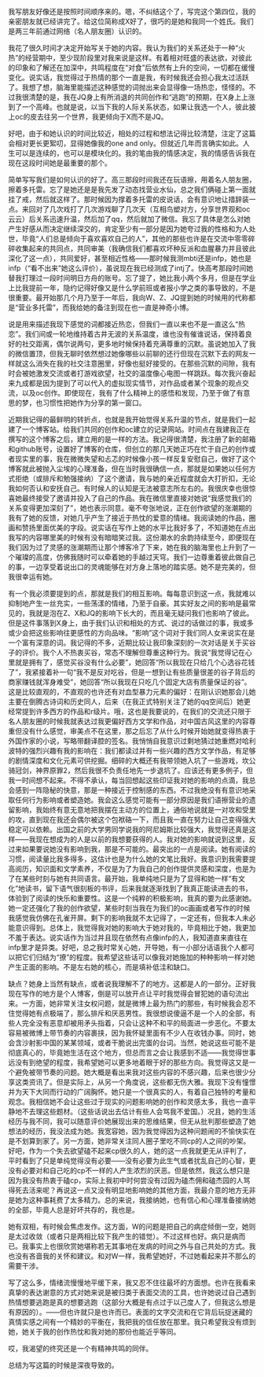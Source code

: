 我写朋友好像还是按照时间顺序来的。嗯，不纠结这个了，写完这个第四位，我的亲密朋友就已经讲完了。给这位简称成X好了，很巧的是她和我同一个姓氏。我们是两三年前通过网络（名人朋友圈）认识的。

我花了很久时间才决定开始写关于她的内容。我认为我们的关系还处于一种“火热”的经营期中，至少现阶段里对我来说是这样。有着相对旺盛的表达欲，对彼此的印象和了解还在加深中，共鸣程度在“对食”后依然有上升的空间，一切都在缓慢变化。说实话，我觉得过于热情的那个一直是我，有时候我还会担心我太过活跃了。我想了想，脑海里能描述这种感觉的词抛出来会显得像一场热恋，怪怪的。不过我很清楚的是，我在JQ身上有所消退的共同创作和“逃跑”的预期，在X身上上涨到了一个高峰。也就是说，以当下我的人际关系状态，如果让我选一个人，彼此披上oc的皮去往另一个世界，我更倾向于X而不是JQ。

好吧，由于和她认识的时间比较近，相处的过程和想法记得比较清楚，注定了这篇会相对更长更絮叨，显得她像我的one and only。但就近几年而言确实如此。人生可以是连续的，也可以是模块化的。我的笔由我的情感决定，我的情感告诉我在现在这段时间她是最重要的那个。

简单写写我们是如何认识的好了。高三那段时间我还在玩语擦，用着名人朋友圈，擦着多托雷。忘了是她还是是我先发了动态找营业水仙，总之我们俩碰上第一面就挂了戒，然后就这样了。那时候因为撑着多托雷的皮说话，会有意识地让措辞装一点。来回对了几次戏打了几次游戏聊了几次天（互相鸟塑对方，分享世界观和oc云云）后关系迅速升温，然后加了qq，然后就加了微信。我忘了具体是怎么对她产生好感从而决定继续深交的，肯定至少有一部分是因为她夸过我的性格和为人处世，毕竟“人们总是倾向于喜欢喜欢自己的人”，其他的那些也许是在交流中零零碎碎收集起来的共同点，共同审美（我确信我们都喜欢坏种反派和血腥暴力并且彼此深化了这一点），共同爱好，甚至相近性格——那时候我测mbti还是infp，她也是infp（“看不出来”她这么评价），虽说现在我已经测成了intj了。快高考那段时间她替我打理过一段时间明日方舟的账号。忘了提了，她比我小两个多月，但是在学业上比我提前一年，隐约记得好像又是什么学前班或者报小学之类的事导致的，不是很重要。最开始那几个月乃至于一年后，我向W、Z、JQ提到她的时候用的代称都是“营业多托雷”，而我给她的备注到现在也一直是神奇小博。

说是用来描述我现下感觉的词都接近热恋，但我们一直以来也不是一直这么“热恋”。我们间或一轮地维持着古井无波的关系温度，谁也没有催谁说话，保持着良好的社交距离，偶尔说两句，更多地时候保持着充满尊重的沉默。虽说她加入了我的微信置顶，但我无聊时依然想过她像哪些以前聊的还行但现在沉默下去的网友一样就这么消失在我的社交注意圈里，好像也挺好接受的。在那些沉默的间隙，我有时会被她激发交流或者打游戏欲望，社交的温度像心电图一样跳跃。每次我兴奋起来九成都是因为提到了可以代入的虚拟现实情节，对作品或者某个现象的观点交流，以及oc创作。即使现在，我有了什么精神上的感悟和发现，乃至于做了有意思的梦，也习惯性把她作为分享的第一窗口。

近期我记得的最鲜明的转折点，也就是我开始觉得关系升温的节点，就是我们一起建了一个博客站。给我们共同的创作和oc建立的记录网站。时间点在我建我正在撰写的这个博客之后，建立用的是一样的方法。我记得很清楚，我注册了新的邮箱和github账号，设置好了博客的仓库，但创立的那几天她正巧在忙于自己的创作或者现实里的事，我在微微失望和忐忑的时候像小孩一样反复安慰自己，做好了这个博客就此被抛入尘埃的心理准备，但在当时我很确信一点，那就是如果她以任何方式拒绝（或排斥和勉强接纳）了这个邀请，我与她的亲近程度就会大打折扣，无论我如何否认和安抚自己。有时候人的认知是无法被意志所左右的。我很庆幸也很惊喜她最终接受了邀请并投入了自己的作品。我在微信里直接对她说“我感觉我们的关系变得更加深刻了”，她也表示同意。毫不夸张地说，正在创作欲望的涨潮期的我有了她的反馈，对她几乎产生了接近于热忱的爱意的情绪。我阅读她的作品，圈画和赞扬里面优美的字段。说实话在写作上她的水平比我好多了，不知道她在点出我写的内容哪里美的时候有没有暗暗笑过我。这份潮水的余韵持续至今，即便现在我们因为过了灵感的涨潮期而让那个博客冷了下来，她在我的脑海里也上升到了一个璀璨的高度，仿佛我随时可以牵着她的手越过天穹。我们一边尊重着彼此做自己的事，一边享受着说出口的灵魂能够在对方身上落地的踏实感。她不是完美的，但我很幸运有她。

有一个我必须要提到的点，那就是我们的相互影响。每每意识到这一点，我就难以抑制地产生一丝充实，一些荡漾的情绪，乃至于自豪。其实好友之间的影响是最常见的，我就是泡在Z、X和JQ的影响下长大的，而且毫无疑问我们也影响了彼此。但是这件事落到X身上，由于我们认识和相处的方式、说过的话做过的事，我或多或少会把这些影响往更感性的方向品味。“影响”这个词对于我们同人女来说实在是一个富有深意的词。我记得的不多，近期比较让我印象深刻的一次对话是关于买谷子的评价。我个人不热衷买谷，常态不理解但尊重这种行为。我说“我觉得记在心里就是拥有了，感觉买谷没有什么必要”，她回答“所以我现在只给几个心选谷花钱了”，我紧接着补一句“我不是反对吃谷，但是一想到让有些质量很差的谷子背后的商家赚钱就浑身难受”，她回答“所以我现在只吃几个固定大店有质量保证的谷”。这是比较直观的，不直观的也许还有对血型暴力元素的偏好：在刚认识她那会儿她主要在倒腾古诗词和历史同人，后来（在我正式特别关注了她的qq空间后）她更经常提到许多西方的作品和r级片。哦，这也是我要说的，在我们的交流还只限于名人朋友圈的时候我就表达过我更偏好西方文学和作品，对中国古风这里的内容尊重但没有什么感觉，审美点不在这里，那之后忘了从什么时候开始她就变得热衷于外国作家的小说，写略带翻译腔的签名。我悄悄自我意识过剩地猜过她重燃对哈利波特的强烈兴趣有我的影响在：我们都读过并有一些兴趣的西方文学作品，有足够的剧情深度和文化元素可供挖掘。细碎的大概还有我带领她入坑了一些游戏，坎公骑冠剑，神界原罪2，然后我很不负责任地先一步退坑了。应该还有更多例子，但我一时间想不起来。不得不承认，每当回想起这些印证我对她的影响的点滴，我总会感到一阵隐秘的快意，那是一种接近于控制感的东西。不过我绝没有有意识地采取任何行为影响或者塑造她。我会这么感觉可能有一部分原因是我们语擦营业的遗留影响，我始终有意无意地把我摆在主动方的位置上，通俗地说就是一对攻和受里的攻，直到现在我还会偶尔被这个包袱硌一下，而且我一直在努力让自己变得强大稳定可以依赖。出国之前的大学男同学说我的阿尼姆斯比较强大，我觉得还真是这样——我现在想成为的人是以前的我想要获得的人。我对她的影响就说到这里，反过来如果要说她没有影响到我，那是不可能的。最突出的一点是阅读。她有阅读的习惯，阅读量比我多得多，这估计也是为什么她的文笔比我好。我意识到我需要提高阅历，知识面和文学素养，不仅是为了为我自己的创作提供灵感和深度，也是为了在某些时刻与她有共同语言。最开始，我单纯地只是为了显得和她一样“有文化”地读书，留下语气很刻板的书评，后来我就逐渐找到了我真正能读进去的书，体验到了阅读的快乐和重要性。这是一个纯粹的积极影响，我真的要为此感谢她。她一定还强化了我的创作欲望，某些时刻当我在为我们的oc画画或者写作的时候我感觉我仿佛在孔雀开屏。剩下的影响我就不太记得了，一定还有，但我本人未必能意识得到。总体上，我觉得我对她的影响大于她对我的，毕竟相比于她，我更加不羞于表达。说实话作为当过并且现在依然有点像infp的人，我知道直来直往在infp里才是异类。好吧，总之我时常关心她，开导她，有一小部分话语我个人都可以把它们归结为“撩”的程度。我希望这些话可以像我对她施加的种种影响一样对她产生正面的影响。不是左右她的核心，而是填补低洼和缺口。

缺点？她身上当然有缺点，或者说我理解不了的地方。这都是人的一部分。正好我现在写作的地方是个人博客，倒是可以放开点让平时我觉得会冒犯她的语句流出来。一方面，她非常关注女权问题，就是微博上最为热门的那些，有时候我会忍不住觉得她有点极端了，那么排斥和厌恶男性。我很想说傻逼不是一个人的全部，有些人完全没有恶意却被用矛头指着，只会让这种不和平的局面进一步恶化。不要太容易被微博上带节奏的内容裹挟，因为我怀疑里面有不少人在收钱办事。同时，她会含沙射影中国的某某领域，或者干脆说出完蛋的台词。当然，她说这些可能不是彻底真心的，毕竟她生活在这个地方，但总而言之会让我感到不适——我觉得世事远没有到绝望的程度，我希望她可以更多地着眼于好的那些方向。我觉得这又是一个避免被带节奏的问题。她大概是看出来我对这些内容的不感兴趣，后来也很少分享这类资讯了。但是实际上，从另一个角度说，这些都无伤大雅。我现下没有憧憬并为天下大同而行动的广阔胸怀。她只是一个很真实的人，有着自己独特的考量和观念。我相信她不会让这些过于现实的问题影响她的创作和灵感太多，我也一直平静地不去理这些题材。（这些话说出去估计有些人会骂我不爱国。）况且，她的生活经历与我不同，我可以随意评价她展现出来的思维结果，但无从批判那些塑造了她想法的经历，我没法成为她。我宽容她，因为我觉得因为这种问题闹的不愉快实在是不划算到家了。另一方面，她非常关注同人圈子里吃不同cp的人之间的吵架。好吧，作为一个失去欲望磕不起来cp很久的人，她的这一点我就更无从评判了，平时看到了只是单纯觉得没有必要——没有必要为此生气或者扰乱自己的心智，更没有必要对和自己吃的cp不一样的人产生浓烈的厌恶。但是依然，我这么想只是因为我没有热衷于磕cp，实际上我初中时何尝没有过因为磕杰佣和磕杰园的人骂得死去活来呢？再说这一点又没有明显地影响她的其他方面，我最介意的地方无非是她为这种事耗费了太多精力。总的来说，我接纳她，也有信心和心理准备接纳她的全部，毕竟人总是好坏共存的，我也是。

她有双相，有时候会焦虑发作。这方面，W的问题是把自己的病症倾倒一空，她则是太过收敛（或者只是两相比较下我产生的错觉）。不过这样也好。病只是病而已。我事实上也很欣赏她堪称若无其事地在发病的时间之外与自己共处的方式。我也没有吝啬我的关怀和建议。和对W一样，我希望她好，不过她看起来并不那么的需要干涉。

写了这么多，情绪流慢慢地平缓下来，我又忍不住往最坏的方面想。也许在我看来真挚的表达谢意的方式对她来说是被归类于表面交流的工具，也许她说过自己遇到热情想要逃跑是真的想要逃跑（这部分大概是有点过于以己度人了，但我这么想是有原因的）。——但也许就只是也许而已。表面的文字交流和在它背后玩捉迷藏的真情实感之间有一个精妙的平衡在，我把我的信任放在那里。我只希望我没有烦到她，她关于我的创作热忱和我对她的那份也能近乎等同。

哎，我渴望的终究还是一个有精神共鸣的同伴。

总结为写这篇的时候是深夜导致的。